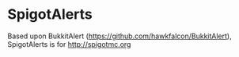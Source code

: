 SpigotAlerts
===========

Based upon BukkitAlert (https://github.com/hawkfalcon/BukkitAlert), SpigotAlerts is for http://spigotmc.org

